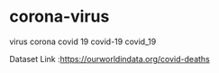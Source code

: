 # corona-virus
virus corona
covid 19
covid-19
covid_19

Dataset Link :https://ourworldindata.org/covid-deaths
